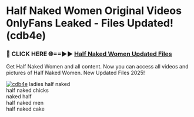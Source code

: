 # Half Naked Women Original Videos 0nlyFans Leaked - Files Updated! (cdb4e)

<h3>🔴 CLICK HERE 🌐==►► <a href="https://tinyurl.com/up5wt9bj" rel="nofollow">Half Naked Women Updated Files</a></h3>

Get Half Naked Women and all content. Now you can access all videos and pictures of Half Naked Women. New Updated Files 2025!

[![cdb4e](https://i.imgur.com/ABiUzMV.gif)](https://tinyurl.com/up5wt9bj)
ladies half naked<br>
half naked chicks<br>
naked half<br>
half naked men<br>
half naked cake